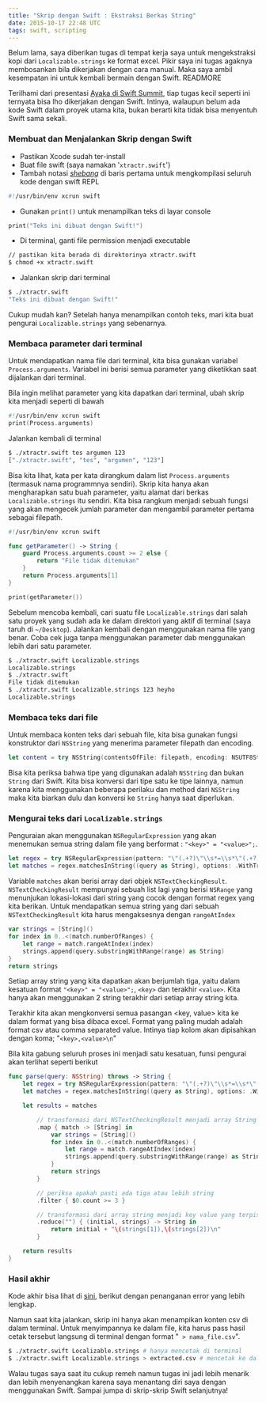 ```yaml
---
title: "Skrip dengan Swift : Ekstraksi Berkas String"
date: 2015-10-17 22:48 UTC
tags: swift, scripting
---
```


Belum lama, saya diberikan tugas di tempat kerja saya untuk mengekstraksi kopi dari `Localizable.strings` ke format excel. Pikir saya ini tugas agaknya membosankan bila dikerjakan dengan cara manual. Maka saya ambil kesempatan ini untuk kembali bermain dengan Swift. READMORE

Terilhami dari presentasi [Ayaka di Swift Summit](https://realm.io/news/swift-scripting/), tiap tugas kecil seperti ini ternyata bisa lho dikerjakan dengan Swift. Intinya, walaupun belum ada kode Swift dalam proyek utama kita, bukan berarti kita tidak bisa menyentuh Swift sama sekali.

### Membuat dan Menjalankan Skrip dengan Swift

* Pastikan Xcode sudah ter-install
* Buat file swift (saya namakan '`xtractr.swift`')
* Tambah notasi [_shebang_](https://en.wikipedia.org/wiki/Shebang_(Unix)) di baris pertama untuk mengkompilasi seluruh kode dengan swift REPL

```swift
#!/usr/bin/env xcrun swift
```

* Gunakan `print()` untuk menampilkan teks di layar console

```swift
print("Teks ini dibuat dengan Swift!")
```

* Di terminal, ganti file permission menjadi executable

```sh
// pastikan kita berada di direktorinya xtractr.swift
$ chmod +x xtractr.swift
```

* Jalankan skrip dari terminal

```sh
$ ./xtractr.swift
"Teks ini dibuat dengan Swift!"
```

Cukup mudah kan? Setelah hanya menampilkan contoh teks, mari kita buat pengurai `Localizable.strings` yang sebenarnya.

### Membaca parameter dari terminal

Untuk mendapatkan nama file dari terminal, kita bisa gunakan variabel `Process.arguments`. Variabel ini berisi semua parameter yang diketikkan saat dijalankan dari terminal.

Bila ingin melihat parameter yang kita dapatkan dari terminal, ubah skrip kita menjadi seperti di bawah

```swift
#!/usr/bin/env xcrun swift
print(Process.arguments)
```

Jalankan kembali di terminal

```sh
$ ./xtractr.swift tes argumen 123
["./xtractr.swift", "tes", "argumen", "123"]
```

Bisa kita lihat, kata per kata dirangkum dalam list `Process.arguments` (termasuk nama programmnya sendiri). Skrip kita hanya akan mengharapkan satu buah parameter, yaitu alamat dari berkas `Localizable.strings` itu sendiri. Kita bisa rangkum menjadi sebuah fungsi yang akan mengecek jumlah parameter dan mengambil parameter pertama sebagai filepath.

```swift
#!/usr/bin/env xcrun swift

func getParameter() -> String {
    guard Process.arguments.count >= 2 else {
        return "File tidak ditemukan"
    }
    return Process.arguments[1]
}

print(getParameter())
```

Sebelum mencoba kembali, cari suatu file `Localizable.strings` dari salah satu proyek yang sudah ada ke dalam direktori yang aktif di terminal (saya taruh di `~/Desktop`). Jalankan kembali dengan menggunakan nama file yang benar. Coba cek juga tanpa menggunakan parameter dab menggunakan lebih dari satu parameter.

```sh
$ ./xtractr.swift Localizable.strings
Localizable.strings
$ ./xtractr.swift     
File tidak ditemukan
$ ./xtractr.swift Localizable.strings 123 heyho
Localizable.strings
```

### Membaca teks dari file

Untuk membaca konten teks dari sebuah file, kita bisa gunakan fungsi konstruktor dari `NSString` yang menerima parameter filepath dan encoding.

```swift
let content = try NSString(contentsOfFile: filepath, encoding: NSUTF8StringEncoding)
```

Bisa kita periksa bahwa tipe yang digunakan adalah `NSString` dan bukan `String` dari Swift. Kita bisa konversi dari tipe satu ke tipe lainnya, namun karena kita menggunakan beberapa perilaku dan method dari `NSString` maka kita biarkan dulu dan konversi ke `String` hanya saat diperlukan.

### Mengurai teks dari `Localizable.strings`

Penguraian akan menggunakan `NSRegularExpression` yang akan menemukan semua string dalam file yang berformat : `"<key>" = "<value>";`.

```swift
let regex = try NSRegularExpression(pattern: "\"(.+?)\"\\s*=\\s*\"(.+?)\"\\s*;", options: .CaseInsensitive)
let matches = regex.matchesInString((query as String), options: .WithTransparentBounds, range: NSMakeRange(0, query.length))
```

Variable `matches` akan berisi array dari objek `NSTextCheckingResult`. `NSTextCheckingResult` mempunyai sebuah list lagi yang berisi `NSRange` yang menunjukan lokasi-lokasi dari string yang cocok dengan format regex yang kita berikan. Untuk mendapatkan semua string yang dari sebuah `NSTextCheckingResult` kita harus mengaksesnya dengan `rangeAtIndex`

```swift
var strings = [String]()
for index in 0..<(match.numberOfRanges) {
    let range = match.rangeAtIndex(index)
    strings.append(query.substringWithRange(range) as String)
}
return strings
```

Setiap array string yang kita dapatkan akan berjumlah tiga, yaitu dalam kesatuan format `"<key>" = "<value>";`, `<key>` dan terakhir `<value>`. Kita hanya akan menggunakan 2 string terakhir dari setiap array string kita.

Terakhir kita akan mengkonversi semua pasangan <key, value> kita ke dalam format yang bisa dibaca excel. Format yang paling mudah adalah format csv atau comma separated value. Intinya tiap kolom akan dipisahkan dengan koma; "`<key>,<value>\n`"

Bila kita gabung seluruh proses ini menjadi satu kesatuan, funsi pengurai akan terlihat seperti berikut

```swift
func parse(query: NSString) throws -> String {
    let regex = try NSRegularExpression(pattern: "\"(.+?)\"\\s*=\\s*\"(.+?)\"\\s*;", options: .CaseInsensitive)
    let matches = regex.matchesInString((query as String), options: .WithTransparentBounds, range: NSMakeRange(0, query.length))

    let results = matches

        // transformasi dari NSTextCheckingResult menjadi array String
        .map { match -> [String] in
            var strings = [String]()
            for index in 0..<(match.numberOfRanges) {
                let range = match.rangeAtIndex(index)
                strings.append(query.substringWithRange(range) as String)
            }
            return strings
        }

        // periksa apakah pasti ada tiga atau lebih string
        .filter { $0.count >= 3 }

        // transformasi dari array string menjadi key value yang terpisah oleh koma
        .reduce("") { (initial, strings) -> String in
            return initial + "\(strings[1]),\(strings[2])\n"
        }

    return results
}
```

### Hasil akhir

Kode akhir bisa lihat di [sini](2015-10-17-swift-scripting/xtractr.swift), berikut dengan penanganan error yang lebih lengkap.

Namun saat kita jalankan, skrip ini hanya akan menampikan konten csv di dalam terminal. Untuk menyimpannya ke dalam file, kita harus pass hasil cetak tersebut langsung di terminal dengan format "` > nama_file.csv`".

```sh
$ ./xtractr.swift Localizable.strings # hanya mencetak di terminal
$ ./xtractr.swift Localizable.strings > extracted.csv # mencetak ke dalam sebuah file extracted.csv
```

Walau tugas saya saat itu cukup remeh namun tugas ini jadi lebih menarik dan lebih menyenangkan karena saya menantang diri saya dengan menggunakan Swift. Sampai jumpa di skrip-skrip Swift selanjutnya!
